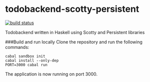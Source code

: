todobackend-scotty-persistent
=============================
[![build status](https://circleci.com/gh/jhedev/todobackend-scotty-persistent.svg?style=shield)](https://circleci.com/gh/jhedev/todobackend-scotty-persistent/tree/master)


Todobackend written in Haskell using Scotty and Persistent libraries

###Build and run locally
Clone the repository and run the following commands:

```
cabal sandbox init
cabal install --only-dep
PORT=3000 cabal run
```

The application is now running on port 3000.
